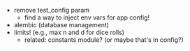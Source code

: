 * remove test_config param
  * find a way to inject env vars for app config!
* alembic (database management)
* limits! (e.g., max n and d for dice rolls)
  * related: constants module? (or maybe that's in config?)

